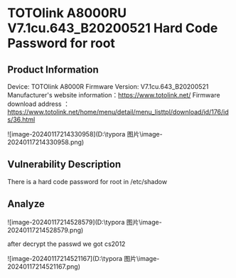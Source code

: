 # TOTOlink A8000RU V7.1cu.643_B20200521 Hard Code Password for root

## Product Information

Device: TOTOlink A8000R
Firmware Version: V7.1cu.643_B20200521
Manufacturer's website information：https://www.totolink.net/
Firmware download address ：https://www.totolink.net/home/menu/detail/menu_listtpl/download/id/176/ids/36.html

![image-20240117214330958](D:\typora 图片\image-20240117214330958.png)

## Vulnerability Description

There is a hard code password for root in /etc/shadow

## Analyze

![image-20240117214528579](D:\typora 图片\image-20240117214528579.png)

after decrypt the passwd we got cs2012

![image-20240117214521167](D:\typora 图片\image-20240117214521167.png)